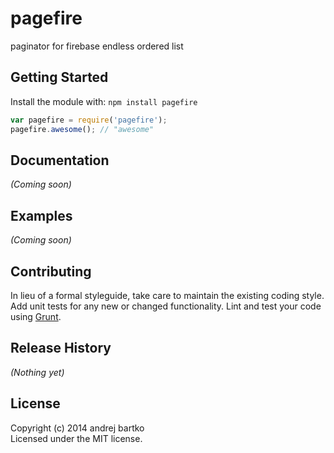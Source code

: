 # pagefire

paginator for firebase endless ordered list

## Getting Started
Install the module with: `npm install pagefire`

```javascript
var pagefire = require('pagefire');
pagefire.awesome(); // "awesome"
```

## Documentation
_(Coming soon)_

## Examples
_(Coming soon)_

## Contributing
In lieu of a formal styleguide, take care to maintain the existing coding style. Add unit tests for any new or changed functionality. Lint and test your code using [Grunt](http://gruntjs.com/).

## Release History
_(Nothing yet)_

## License
Copyright (c) 2014 andrej bartko  
Licensed under the MIT license.

